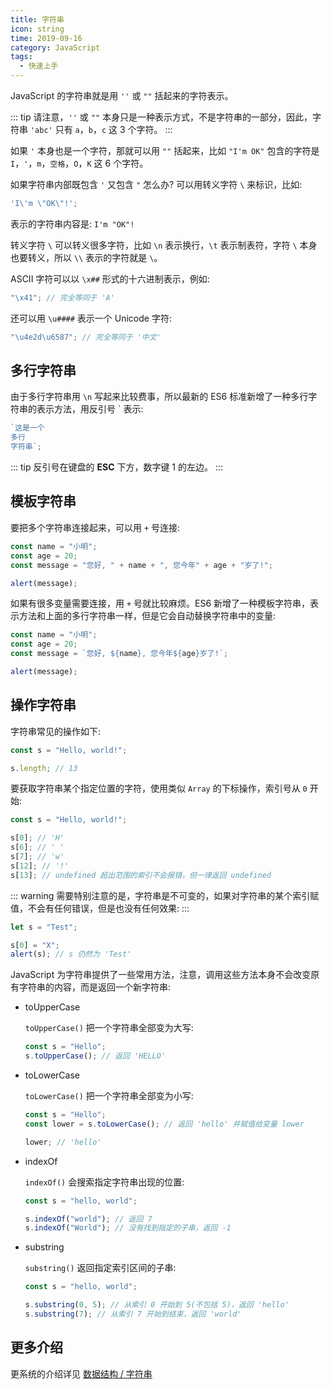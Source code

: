 ```yaml
---
title: 字符串
icon: string
time: 2019-09-16
category: JavaScript
tags:
  - 快速上手
---
```


JavaScript 的字符串就是用 `''` 或 `""` 括起来的字符表示。

<!-- more -->

::: tip
请注意，`''` 或 `""` 本身只是一种表示方式，不是字符串的一部分，因此，字符串 `'abc'` 只有 `a`，`b`，`c` 这 3 个字符。
:::

如果 `'` 本身也是一个字符，那就可以用 `""` 括起来，比如 `"I'm OK"` 包含的字符是 `I`，`'`，`m`，`空格`，`O`，`K` 这 6 个字符。

如果字符串内部既包含 `'` 又包含 `"` 怎么办? 可以用转义字符 `\` 来标识，比如:

```js
'I\'m \"OK\"!';

```

表示的字符串内容是: `I'm "OK"!`

转义字符 `\` 可以转义很多字符，比如 `\n` 表示换行，`\t` 表示制表符，字符 `\` 本身也要转义，所以 `\\` 表示的字符就是 `\`。

ASCII 字符可以以 `\x##` 形式的十六进制表示，例如:

```js
"\x41"; // 完全等同于 'A'

```

还可以用 `\u####` 表示一个 Unicode 字符:

```js
"\u4e2d\u6587"; // 完全等同于 '中文'

```

## 多行字符串

由于多行字符串用 `\n` 写起来比较费事，所以最新的 ES6 标准新增了一种多行字符串的表示方法，用反引号 ` 表示:

```js
`这是一个
多行
字符串`;
```

::: tip
反引号在键盘的 **ESC** 下方，数字键 1 的左边。
:::

## 模板字符串

要把多个字符串连接起来，可以用 `+` 号连接:

```js
const name = "小明";
const age = 20;
const message = "您好, " + name + ", 您今年" + age + "岁了!";

alert(message);
```

如果有很多变量需要连接，用 `+` 号就比较麻烦。ES6 新增了一种模板字符串，表示方法和上面的多行字符串一样，但是它会自动替换字符串中的变量:

```js
const name = "小明";
const age = 20;
const message = `您好, ${name}, 您今年${age}岁了!`;

alert(message);
```

## 操作字符串

字符串常见的操作如下:

```js
const s = "Hello, world!";

s.length; // 13
```

要获取字符串某个指定位置的字符，使用类似 `Array` 的下标操作，索引号从 `0` 开始:

```js
const s = "Hello, world!";

s[0]; // 'H'
s[6]; // ' '
s[7]; // 'w'
s[12]; // '!'
s[13]; // undefined 超出范围的索引不会报错，但一律返回 undefined
```

::: warning
需要特别注意的是，字符串是不可变的，如果对字符串的某个索引赋值，不会有任何错误，但是也没有任何效果:
:::

```js
let s = "Test";

s[0] = "X";
alert(s); // s 仍然为 'Test'
```

JavaScript 为字符串提供了一些常用方法，注意，调用这些方法本身不会改变原有字符串的内容，而是返回一个新字符串:

- toUpperCase

  `toUpperCase()` 把一个字符串全部变为大写:

  ```js
  const s = "Hello";
  s.toUpperCase(); // 返回 'HELLO'
  ```

- toLowerCase

  `toLowerCase()` 把一个字符串全部变为小写:

  ```js
  const s = "Hello";
  const lower = s.toLowerCase(); // 返回 'hello' 并赋值给变量 lower

  lower; // 'hello'
  ```

- indexOf

  `indexOf()` 会搜索指定字符串出现的位置:

  ```js
  const s = "hello, world";

  s.indexOf("world"); // 返回 7
  s.indexOf("World"); // 没有找到指定的子串，返回 -1
  ```

- substring

  `substring()` 返回指定索引区间的子串:

  ```js
  const s = "hello, world";

  s.substring(0, 5); // 从索引 0 开始到 5(不包括 5)，返回 'hello'
  s.substring(7); // 从索引 7 开始到结束，返回 'world'
  ```

## 更多介绍

更系统的介绍详见 [数据结构 / 字符串](../types/string.md)
